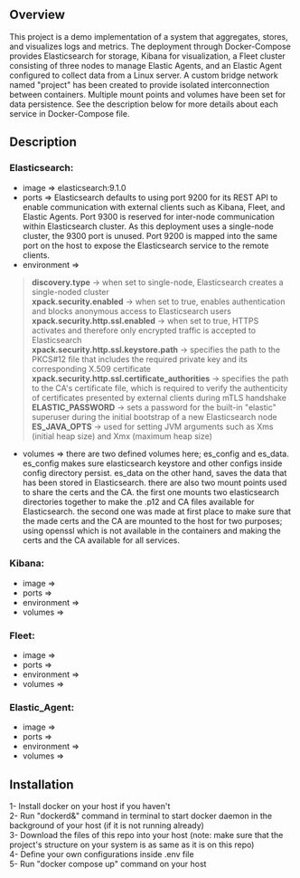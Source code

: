 ## Overview
This project is a demo implementation of a system that aggregates, stores, and visualizes logs and metrics. The deployment through Docker-Compose provides Elasticsearch for storage, Kibana for visualization, a Fleet cluster consisting of three nodes to manage Elastic Agents, and an Elastic Agent configured to collect data from a Linux server. A custom bridge network named "project" has been created to provide isolated interconnection between containers. Multiple mount points and volumes have been set for data persistence. See the description below for more details about each service in Docker-Compose file.

## Description
### **Elasticsearch**:<br>
- image => elasticsearch:9.1.0<br>
- ports => Elasticsearch defaults to using port 9200 for its REST API to enable communication with external clients such as Kibana, Fleet, and Elastic Agents. Port 9300 is reserved for inter-node communication within Elasticsearch cluster. As this deployment uses a single-node cluster, the 9300 port is unused. Port 9200 is mapped into the same port on the host to expose the Elasticsearch service to the remote clients.<br>
- environment => <br>
>**discovery.type** -> when set to single-node, Elasticsearch creates a single-noded cluster<br>
>**xpack.security.enabled** -> when set to true, enables authentication and blocks anonymous access to Elasticsearch users<br>
>**xpack.security.http.ssl.enabled** -> when set to true, HTTPS activates and therefore only encrypted traffic is accepted to Elasticsearch<br>
>**xpack.security.http.ssl.keystore.path** -> specifies the path to the PKCS#12 file that includes the required private key and its corresponding X.509 certificate<br>
>**xpack.security.http.ssl.certificate_authorities** -> specifies the path to the CA's certificate file, which is required to verify the authenticity of certificates presented by external clients during mTLS handshake<br>
>**ELASTIC_PASSWORD** -> sets a password for the built-in "elastic" superuser during the initial bootstrap of a new Elasticsearch node<br>
>**ES_JAVA_OPTS** -> used for setting JVM arguments such as Xms (initial heap size) and Xmx (maximum heap size)<br>
- volumes => there are two defined volumes here; es_config and es_data. es_config makes sure elasticsearch keystore and other configs inside config directory persist. es_data on the other hand, saves the data that has been stored in Elasticsearch. there are also two mount points used to share the certs and the CA. the first one mounts two elasticsearch directories together to make the .p12 and CA files available for Elasticsearch. the second one was made at first place to make sure that the made certs and the CA are mounted to the host for two purposes; using openssl which is not available in the containers and making the certs and the CA available for all services.<br>

### **Kibana**:<br>
- image => <br>
- ports => <br>
- environment => <br>
- volumes => <br>

### **Fleet**:<br>
- image => <br>
- ports => <br>
- environment => <br>
- volumes => <br>

### **Elastic_Agent**:<br>
- image => <br>
- ports => <br>
- environment => <br>
- volumes => <br>

## Installation
1- Install docker on your host if you haven't<br>
2- Run "dockerd&" command in terminal to start docker daemon in the background of your host (if it is not running already)<br>
3- Download the files of this repo into your host (note: make sure that the project's structure on your system is as same as it is on this repo)<br>
4- Define your own configurations inside .env file<br>
5- Run "docker compose up" command on your host<br>
